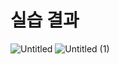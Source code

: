 # 실습 결과
![Untitled](https://github.com/22seul/React/assets/143988446/81b2ba16-380e-4b49-81a9-691deaafa283)
![Untitled (1)](https://github.com/22seul/React/assets/143988446/a650fb6b-d107-4252-ab3a-0d64526be59d)
